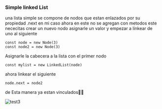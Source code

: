 ### Simple linked List

una lista simple se compone de nodos que estan enlazados por su propiedad .next en mi caso
ahora en este no se agregan con metodos este nececitas crear un nuevo nodo asignarle un valor
y empezar a linkear de uno al siguiente
```
const node = new Node(3)
const node2 = new Node(3)
```
Asignarle la cabecera a la lista con el primer nodo
```
const mylist = new LinkedList(node)
```
ahora linkear el siguiente
```
node.next = node2
```
de Esta manera ya estan vinculados🎉🎉

![test3](https://github.com/JEstebanSanti/ESDAT-JORGE-SANTI/assets/78988823/ab46ac22-68a3-42b8-8698-72775b074101)
